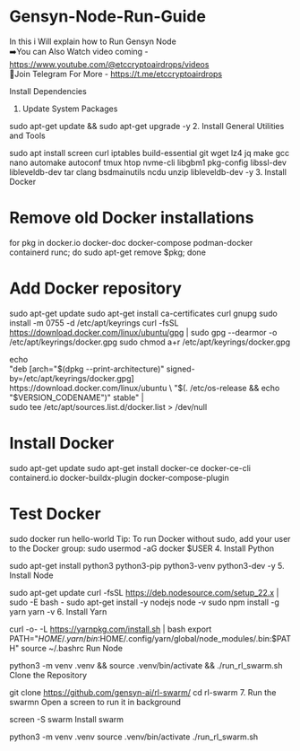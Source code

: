# Gensyn-Node-Run-Guide
In this i  Will explain how to Run Gensyn Node  
➡️You can Also Watch video coming - https://www.youtube.com/@etccryptoairdrops/videos  
📌Join Telegram For More - https://t.me/etccryptoairdrops

Install Dependencies
1. Update System Packages

sudo apt-get update && sudo apt-get upgrade -y
2. Install General Utilities and Tools

sudo apt install screen curl iptables build-essential git wget lz4 jq make gcc nano automake autoconf tmux htop nvme-cli libgbm1 pkg-config libssl-dev libleveldb-dev tar clang bsdmainutils ncdu unzip libleveldb-dev  -y
3. Install Docker

# Remove old Docker installations
for pkg in docker.io docker-doc docker-compose podman-docker containerd runc; do sudo apt-get remove $pkg; done

# Add Docker repository
sudo apt-get update
sudo apt-get install ca-certificates curl gnupg
sudo install -m 0755 -d /etc/apt/keyrings
curl -fsSL https://download.docker.com/linux/ubuntu/gpg | sudo gpg --dearmor -o /etc/apt/keyrings/docker.gpg
sudo chmod a+r /etc/apt/keyrings/docker.gpg

echo \
  "deb [arch="$(dpkg --print-architecture)" signed-by=/etc/apt/keyrings/docker.gpg] https://download.docker.com/linux/ubuntu \
  "$(. /etc/os-release && echo "$VERSION_CODENAME")" stable" | \
  sudo tee /etc/apt/sources.list.d/docker.list > /dev/null

# Install Docker
sudo apt-get update
sudo apt-get install docker-ce docker-ce-cli containerd.io docker-buildx-plugin docker-compose-plugin

# Test Docker
sudo docker run hello-world
Tip: To run Docker without sudo, add your user to the Docker group:
sudo usermod -aG docker $USER
4. Install Python

sudo apt-get install python3 python3-pip python3-venv python3-dev -y
5. Install Node

sudo apt-get update
curl -fsSL https://deb.nodesource.com/setup_22.x | sudo -E bash -
sudo apt-get install -y nodejs
node -v
sudo npm install -g yarn
yarn -v
6. Install Yarn

curl -o- -L https://yarnpkg.com/install.sh | bash
export PATH="$HOME/.yarn/bin:$HOME/.config/yarn/global/node_modules/.bin:$PATH"
source ~/.bashrc
Run Node

python3 -m venv .venv && source .venv/bin/activate && ./run_rl_swarm.sh
Clone the Repository

git clone https://github.com/gensyn-ai/rl-swarm/
cd rl-swarm
7. Run the swarmn Open a screen to run it in background

screen -S swarm
Install swarm

python3 -m venv .venv
source .venv/bin/activate
./run_rl_swarm.sh
